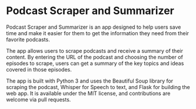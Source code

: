 # Podcast Scraper and Summarizer
Podcast Scraper and Summarizer is an app designed to help users save time and make it easier for them to get the information they need from their favorite podcasts.

The app allows users to scrape podcasts and receive a summary of their content. By entering the URL of the podcast and choosing the number of episodes to scrape, users can get a summary of the key topics and ideas covered in those episodes.

The app is built with Python 3 and uses the Beautiful Soup library for scraping the podcast, Whisper for Speech to text, and Flask for building the web app. It is available under the MIT license, and contributions are welcome via pull requests.



